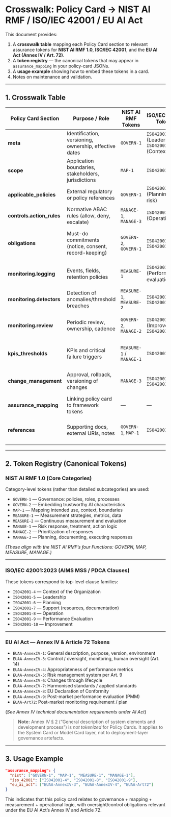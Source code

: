 <!-- DISCLAIMER: Research/illustration only; not for operational use. 
See repository root DISCLAIMER.md for full terms. -->

# Crosswalk: Policy Card → NIST AI RMF / ISO/IEC 42001 / EU AI Act

This document provides:

1. A **crosswalk table** mapping each Policy Card section to relevant assurance tokens for **NIST AI RMF 1.0**, **ISO/IEC 42001**, and the **EU AI Act (Annex IV / Art. 72)**.  
2. A **token registry** — the canonical tokens that may appear in `assurance_mapping` in your policy-card JSONs.  
3. A **usage example** showing how to embed these tokens in a card.  
4. Notes on maintenance and validation.

---

## 1. Crosswalk Table

| Policy Card Section | Purpose / Role | NIST AI RMF Tokens | ISO/IEC 42001 Tokens | EU AI Act Tokens | Rationale / Notes |
|---|---|---|---|---|---|
| **meta** | Identification, versioning, ownership, effective dates | `GOVERN-1` | `ISO42001-5` (Leadership), `ISO42001-4` (Context) | `EUAA-AnnexIV-1` | Captures metadata and governance context. |
| **scope** | Application boundaries, stakeholders, jurisdictions | `MAP-1` | `ISO42001-4` | `EUAA-AnnexIV-1` | Defines the context in which AI is used. |
| **applicable_policies** | External regulatory or policy references | `GOVERN-1` | `ISO42001-6` (Planning / risk) | `EUAA-AnnexIV-7` | Maps to legal/standards compliance. |
| **controls.action_rules** | Normative ABAC rules (allow, deny, escalate) | `MANAGE-1`, `MANAGE-3` | `ISO42001-8` (Operation) | `EUAA-AnnexIV-3` | Operational control logic and oversight. |
| **obligations** | Must-do commitments (notice, consent, record-keeping) | `GOVERN-2`, `GOVERN-1` | `ISO42001-8` / `ISO42001-7` | `EUAA-AnnexIV-3` | Embeds required behaviors aligned with oversight. |
| **monitoring.logging** | Events, fields, retention policies | `MEASURE-1` | `ISO42001-9` (Performance evaluation) | `EUAA-AnnexIV-3` | Telemetry and logging for compliance and audit. |
| **monitoring.detectors** | Detection of anomalies/threshold breaches | `MEASURE-1`, `MEASURE-2` | `ISO42001-9` / `ISO42001-8` | `EUAA-AnnexIV-4` | Performance metrics and detection logic. |
| **monitoring.review** | Periodic review, ownership, cadence | `GOVERN-2`, `MANAGE-2` | `ISO42001-10` (Improvement), `ISO42001-9` | `EUAA-Art72`, `EUAA-AnnexIV-9` | Post-market monitoring, continuous evaluation. |
| **kpis_thresholds** | KPIs and critical failure triggers | `MEASURE-1` / `MANAGE-1` | `ISO42001-9` | `EUAA-AnnexIV-4` | Measurement of performance, red lines. |
| **change_management** | Approval, rollback, versioning of changes | `MANAGE-3` | `ISO42001-10`, `ISO42001-8` | `EUAA-AnnexIV-6` | Lifecycle control & documentation of changes. |
| **assurance_mapping** | Linking policy card to framework tokens | — | — | — | This section *is* where tokens are recorded. |
| **references** | Supporting docs, external URIs, notes | `GOVERN-1`, `MAP-1` | `ISO42001-7` | `EUAA-AnnexIV-7` / `AnnexIV-8` | Traceability of documentation. |

---

## 2. Token Registry (Canonical Tokens)

### NIST AI RMF 1.0 (Core Categories)

Category-level tokens (rather than detailed subcategories) are used:

- `GOVERN-1` — Governance: policies, roles, processes  
- `GOVERN-2` — Embedding trustworthy AI characteristics  
- `MAP-1` — Mapping intended use, context, boundaries  
- `MEASURE-1` — Measurement strategies, metrics, data  
- `MEASURE-2` — Continuous measurement and evaluation  
- `MANAGE-1` — Risk response, treatment, action logic  
- `MANAGE-2` — Prioritization of responses  
- `MANAGE-3` — Planning, documenting, executing responses  

_(These align with the NIST AI RMF’s four Functions: GOVERN, MAP, MEASURE, MANAGE.)_

---

### ISO/IEC 42001:2023 (AIMS MSS / PDCA Clauses)

These tokens correspond to top-level clause families:

- `ISO42001-4` — Context of the Organization  
- `ISO42001-5` — Leadership  
- `ISO42001-6` — Planning  
- `ISO42001-7` — Support (resources, documentation)  
- `ISO42001-8` — Operation  
- `ISO42001-9` — Performance Evaluation  
- `ISO42001-10` — Improvement  

---

### EU AI Act — Annex IV & Article 72 Tokens

- `EUAA-AnnexIV-1`: General description, purpose, version, environment  
- `EUAA-AnnexIV-3`: Control / oversight, monitoring, human oversight (Art. 14)  
- `EUAA-AnnexIV-4`: Appropriateness of performance metrics  
- `EUAA-AnnexIV-5`: Risk management system per Art. 9  
- `EUAA-AnnexIV-6`: Changes through lifecycle  
- `EUAA-AnnexIV-7`: Harmonised standards / applied standards  
- `EUAA-AnnexIV-8`: EU Declaration of Conformity  
- `EUAA-AnnexIV-9`: Post-market performance evaluation (PMM)  
- `EUAA-Art72`: Post-market monitoring requirement / plan  

(_See Annex IV technical documentation requirements under AI Act_)

> **Note:** Annex IV § 2 (“General description of system elements and development process”) is *not tokenized* for Policy Cards. It applies to the System Card or Model Card layer, not to deployment-layer governance artefacts.


---

## 3. Usage Example

```json
"assurance_mapping": {
  "nist": ["GOVERN-1", "MAP-1", "MEASURE-1", "MANAGE-1"],
  "iso_42001": ["ISO42001-4", "ISO42001-8", "ISO42001-9"],
  "eu_ai_act": ["EUAA-AnnexIV-3", "EUAA-AnnexIV-4", "EUAA-Art72"]
}
```
This indicates that this policy card relates to governance + mapping + measurement + operational logic, with oversight/control obligations relevant under the EU AI Act’s Annex IV and Article 72.


